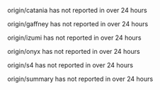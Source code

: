 origin/catania has not reported in over 24 hours

origin/gaffney has not reported in over 24 hours

origin/izumi has not reported in over 24 hours

origin/onyx has not reported in over 24 hours

origin/s4 has not reported in over 24 hours

origin/summary has not reported in over 24 hours

